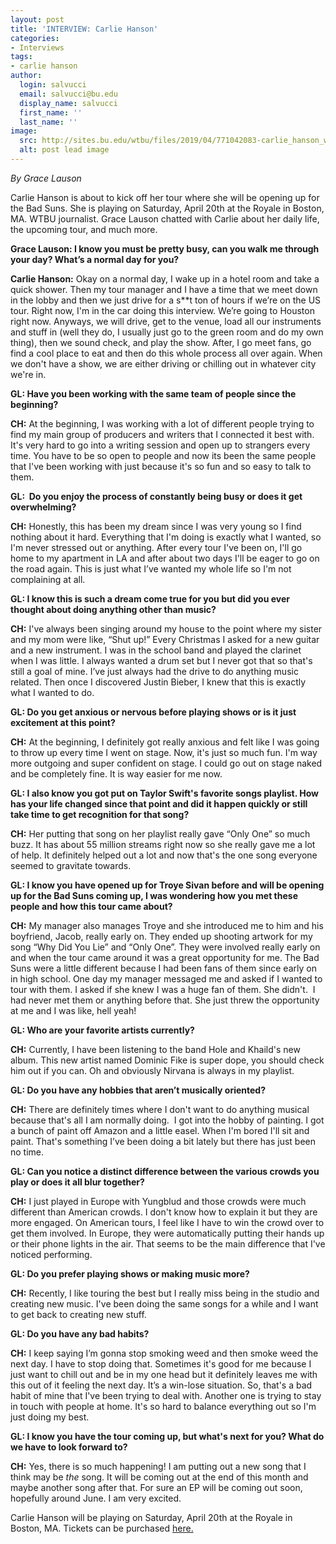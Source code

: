 ```yaml
---
layout: post
title: 'INTERVIEW: Carlie Hanson'
categories:
- Interviews
tags:
- carlie hanson
author:
  login: salvucci
  email: salvucci@bu.edu
  display_name: salvucci
  first_name: ''
  last_name: ''
image:
  src: http://sites.bu.edu/wtbu/files/2019/04/771042083-carlie_hanson_web.jpg
  alt: post lead image
---
```


_By Grace Lauson_

Carlie Hanson is about to kick off her tour where she will be opening up for the Bad Suns. She is playing on Saturday, April 20th at the Royale in Boston, MA. WTBU journalist. Grace Lauson chatted with Carlie about her daily life, the upcoming tour, and much more.

**Grace Lauson: I know you must be pretty busy, can you walk me through your day? What’s a normal day for you?**

**Carlie Hanson:** Okay on a normal day, I wake up in a hotel room and take a quick shower. Then my tour manager and I have a time that we meet down in the lobby and then we just drive for a s\*\*t ton of hours if we’re on the US tour. Right now, I'm in the car doing this interview. We’re going to Houston right now. Anyways, we will drive, get to the venue, load all our instruments and stuff in (well they do, I usually just go to the green room and do my own thing), then we sound check, and play the show. After, I go meet fans, go find a cool place to eat and then do this whole process all over again. When we don't have a show, we are either driving or chilling out in whatever city we're in.

**GL: Have you been working with the same team of people since the beginning?**

**CH:** At the beginning, I was working with a lot of different people trying to find my main group of producers and writers that I connected it best with. It's very hard to go into a writing session and open up to strangers every time. You have to be so open to people and now its been the same people that I've been working with just because it's so fun and so easy to talk to them.

**GL:  Do you enjoy the process of constantly being busy or does it get overwhelming?**

**CH:** Honestly, this has been my dream since I was very young so I find nothing about it hard. Everything that I'm doing is exactly what I wanted, so I'm never stressed out or anything. After every tour I've been on, I'll go home to my apartment in LA and after about two days I'll be eager to go on the road again. This is just what I’ve wanted my whole life so I'm not complaining at all.

**GL: I know this is such a dream come true for you but did you ever thought about doing anything other than music?**

**CH:** I've always been singing around my house to the point where my sister and my mom were like, “Shut up!” Every Christmas I asked for a new guitar and a new instrument. I was in the school band and played the clarinet when I was little. I always wanted a drum set but I never got that so that's still a goal of mine. I’ve just always had the drive to do anything music related. Then once I discovered Justin Bieber, I knew that this is exactly what I wanted to do.

**GL: Do you get anxious or nervous before playing shows or is it just excitement at this point?**

**CH:** At the beginning, I definitely got really anxious and felt like I was going to throw up every time I went on stage. Now, it's just so much fun. I'm way more outgoing and super confident on stage. I could go out on stage naked and be completely fine. It is way easier for me now.

**GL: I also know you got put on Taylor Swift's favorite songs playlist. How has your life changed since that point and did it happen quickly or still take time to get recognition for that song?**

**CH:** Her putting that song on her playlist really gave “Only One” so much buzz. It has about 55 million streams right now so she really gave me a lot of help. It definitely helped out a lot and now that's the one song everyone seemed to gravitate towards.

**GL: I know you have opened up for Troye Sivan before and will be opening up for the Bad Suns coming up, I was wondering how you met these people and how this tour came about?**

**CH:** My manager also manages Troye and she introduced me to him and his boyfriend, Jacob, really early on. They ended up shooting artwork for my song “Why Did You Lie” and “Only One”. They were involved really early on and when the tour came around it was a great opportunity for me. The Bad Suns were a little different because I had been fans of them since early on in high school. One day my manager messaged me and asked if I wanted to tour with them. I asked if she knew I was a huge fan of them. She didn't.  I had never met them or anything before that. She just threw the opportunity at me and I was like, hell yeah!

**GL: Who are your favorite artists currently?**

**CH:** Currently, I have been listening to the band Hole and Khaild's new album. This new artist named Dominic Fike is super dope, you should check him out if you can. Oh and obviously Nirvana is always in my playlist.

**GL: Do you have any hobbies that aren’t musically oriented?**

**CH:** There are definitely times where I don't want to do anything musical because that's all I am normally doing.  I got into the hobby of painting. I got a bunch of paint off Amazon and a little easel. When I'm bored I'll sit and paint. That's something I’ve been doing a bit lately but there has just been no time.

**GL: Can you notice a distinct difference between the various crowds you play or does it all blur together?**

**CH:** I just played in Europe with Yungblud and those crowds were much different than American crowds. I don't know how to explain it but they are more engaged. On American tours, I feel like I have to win the crowd over to get them involved. In Europe, they were automatically putting their hands up or their phone lights in the air. That seems to be the main difference that I've noticed performing.

**GL: Do you prefer playing shows or making music more?**

**CH:** Recently, I like touring the best but I really miss being in the studio and creating new music. I've been doing the same songs for a while and I want to get back to creating new stuff.  

**GL: Do you have any bad habits?**

**CH:** I keep saying I’m gonna stop smoking weed and then smoke weed the next day. I have to stop doing that. Sometimes it's good for me because I just want to chill out and be in my one head but it definitely leaves me with this out of it feeling the next day. It’s a win-lose situation. So, that's a bad habit of mine that I've been trying to deal with. Another one is trying to stay in touch with people at home. It's so hard to balance everything out so I'm just doing my best.

**GL: I know you have the tour coming up, but what's next for you? What do we have to look forward to?**

**CH:** Yes, there is so much happening! I am putting out a new song that I think may be _the_ song. It will be coming out at the end of this month and maybe another song after that. For sure an EP will be coming out soon, hopefully around June. I am very excited.

Carlie Hanson will be playing on Saturday, April 20th at the Royale in Boston, MA. Tickets can be purchased [here.](https://www.axs.com/events/367528/bad-suns-tickets)